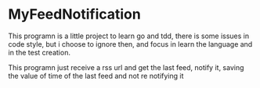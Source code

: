 # MyFeedNotification

This programn is a little project to learn go and tdd, there is some issues in code style, but i choose to ignore then, and focus in learn the language
and in the test creation.

This programn just receive a rss url and get the last feed, notify it, saving the value of time of the last feed and not re notifying it
